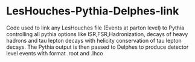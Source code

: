 # LesHouches-Pythia-Delphes-link
Code used to link any LesHouches file (Events at parton level) to Pythia controlling all pythia options like ISR,FSR,Hadronization, decays of heavy hadrons and tau lepton decays with helicity conservation of tau lepton decays. The Pythia output is then passed to Delphes to produce detector level events with format .root and .lhco
